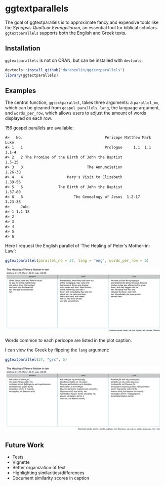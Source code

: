 <!-- README.md is generated from README.Rmd. Please edit that file -->
ggtextparallels
===============

The goal of ggtextparallels is to approximate fancy and expensive tools like the *Synopsis Quattuor Evangeliorum*, an essential tool for biblical scholars. `ggtextparallels` supports both the English and Greek texts.

Installation
------------

`ggtextparallels` is not on CRAN, but can be installed with `devtools`:

``` r
devtools::install_github("daranzolin/ggtextparallels")
library(ggtextparallels)
```

Examples
--------

The central function, `ggtextparallel`, takes three arguments: a `parallel_no`, which can be gleaned from `gospel_parallels`, `lang`, the language argument, and `words_per_row`, which allows users to adjust the amount of words displayed on each row.

156 gospel parallels are available:

    #>   No.                                     Pericope Matthew Mark    Luke
    #> 1   1                                     Prologue     1.1  1.1   1.1-4
    #> 2   2 The Promise of the Birth of John the Baptist               1.5-25
    #> 3   3                             The Annunciation              1.26-38
    #> 4   4                    Mary's Visit to Elizabeth              1.39-56
    #> 5   5                The Birth of John the Baptist              1.57-80
    #> 6   6                       The Genealogy of Jesus  1.2-17      3.23-38
    #>     John
    #> 1 1.1-18
    #> 2       
    #> 3       
    #> 4       
    #> 5       
    #> 6

Here I request the English parallel of 'The Healing of Peter's Mother-in-Law':

``` r
ggtextparallel(parallel_no = 37, lang = "eng", words_per_row = 6)
```

![](README-example-1.png)

Words common to each pericope are listed in the plot caption.

I can view the Greek by flipping the `lang` argument:

``` r
ggtextparallel(37, "grc", 5)
```

![](README-unnamed-chunk-4-1.png)

Future Work
-----------

-   Tests
-   Vignette
-   Better organization of text
-   Highlighting similarities/differences
-   Document similarity scores in caption
